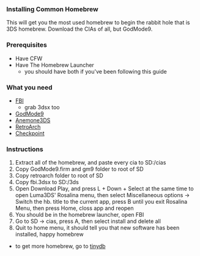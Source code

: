 ### Installing Common Homebrew
This will get you the most used homebrew to begin the rabbit hole that is 3DS homebrew. Download the CIAs of all, but GodMode9.

### Prerequisites
- Have CFW
- Have The Homebrew Launcher
  - you should have both if you've been following this guide
  
### What you need
- [FBI](github.com/Steveice10/FBI/releases)
  - grab 3dsx too
- [GodMode9](https://github.com/d0k3/GodMode9/releases)
- [Anemone3DS](https://github.com/astronautlevel2/Anemone3DS/releases)
- [RetroArch](https://buildbot.libretro.com/stable/1.8.1/nintendo/3ds/RetroArch_cia.7z)
- [Checkpoint](https://github.com/FlagBrew/Checkpoint/releases)

### Instructions
1. Extract all of the homebrew, and paste every cia to SD:/cias
2. Copy GodMode9.firm and gm9 folder to root of SD
3. Copy retroarch folder to root of SD
4. Copy fbi.3dsx to SD:/3ds
4. Open Download Play, and press L + Down + Select at the same time to open Luma3DS' Rosalina menu, then select Miscellaneous options -> Switch the hb. title to the current app, press B until you exit Rosalina Menu, then press Home, closs app and reopen
5. You should be in the homebrew launcher, open FBI
6. Go to SD -> cias, press A, then select install and delete all
7. Quit to home menu, it should tell you that new software has been installed, happy homebrew
  - to get more homebrew, go to [tinydb](https://tinydb.eiphax.tech)

